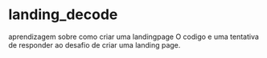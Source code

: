 # landing_decode
aprendizagem sobre como criar uma landingpage O codigo e uma tentativa de responder ao desafio de criar uma landing page.
